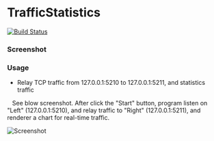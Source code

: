 # TrafficStatistics

[![Build Status]][Appveyor]

### Screenshot


### Usage

* Relay TCP traffic from 127.0.0.1:5210 to 127.0.0.1:5211, and statistics traffic

    See blow screenshot. After click the "Start" button, program listen on "Left" (127.0.0.1:5210), and relay traffic to "Right" (127.0.0.1:5211), and renderer a chart for real-time traffic.
    
![Screenshot]

[Appveyor]: https://ci.appveyor.com/project/GangZhuo/TrafficStatistics/branch/master
[Build Status]: https://ci.appveyor.com/api/projects/status/j81h4nforlmym2n5?svg=true
[Screenshot]: https://github.com/GangZhuo/TrafficStatistics/raw/master/screenshot.jpg
